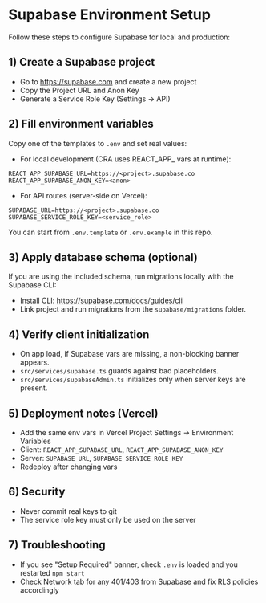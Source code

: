 # Supabase Environment Setup

Follow these steps to configure Supabase for local and production:

## 1) Create a Supabase project
- Go to https://supabase.com and create a new project
- Copy the Project URL and Anon Key
- Generate a Service Role Key (Settings -> API)

## 2) Fill environment variables
Copy one of the templates to `.env` and set real values:

- For local development (CRA uses REACT_APP_ vars at runtime):
```
REACT_APP_SUPABASE_URL=https://<project>.supabase.co
REACT_APP_SUPABASE_ANON_KEY=<anon>
```

- For API routes (server-side on Vercel):
```
SUPABASE_URL=https://<project>.supabase.co
SUPABASE_SERVICE_ROLE_KEY=<service_role>
```

You can start from `.env.template` or `.env.example` in this repo.

## 3) Apply database schema (optional)
If you are using the included schema, run migrations locally with the Supabase CLI:

- Install CLI: https://supabase.com/docs/guides/cli
- Link project and run migrations from the `supabase/migrations` folder.

## 4) Verify client initialization
- On app load, if Supabase vars are missing, a non-blocking banner appears.
- `src/services/supabase.ts` guards against bad placeholders.
- `src/services/supabaseAdmin.ts` initializes only when server keys are present.

## 5) Deployment notes (Vercel)
- Add the same env vars in Vercel Project Settings -> Environment Variables
- Client: `REACT_APP_SUPABASE_URL`, `REACT_APP_SUPABASE_ANON_KEY`
- Server: `SUPABASE_URL`, `SUPABASE_SERVICE_ROLE_KEY`
- Redeploy after changing vars

## 6) Security
- Never commit real keys to git
- The service role key must only be used on the server

## 7) Troubleshooting
- If you see "Setup Required" banner, check `.env` is loaded and you restarted `npm start`
- Check Network tab for any 401/403 from Supabase and fix RLS policies accordingly
